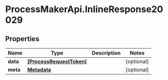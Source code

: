# ProcessMakerApi.InlineResponse20029

## Properties

Name | Type | Description | Notes
------------ | ------------- | ------------- | -------------
**data** | [**[ProcessRequestToken]**](ProcessRequestToken.md) |  | [optional] 
**meta** | [**Metadata**](Metadata.md) |  | [optional] 


